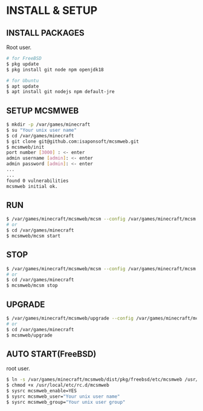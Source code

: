 # INSTALL & SETUP

## INSTALL PACKAGES

Root user.

```sh
# for FreeBSD 
$ pkg update
$ pkg install git node npm openjdk18
```
```sh
# for Ubuntu
$ apt update
$ apt install git nodejs npm default-jre
```

## SETUP MCSMWEB


```sh
$ mkdir -p /var/games/minecraft
$ su "Your unix user name"
$ cd /var/games/minecraft
$ git clone git@github.com:isaponsoft/mcsmweb.git
$ mcsmweb/init
port number [3000] : <- enter
admin username [admin]: <- enter
admin password [admin]: <- enter
...
...
found 0 vulnerabilities
mcsmweb initial ok.
```

## RUN

```sh
$ /var/games/minecraft/mcsmweb/mcsm --config /var/games/minecraft/mcsm.ini start
# or
$ cd /var/games/minecraft
$ mcsmweb/mcsm start
```

## STOP

```sh
$ /var/games/minecraft/mcsmweb/mcsm --config /var/games/minecraft/mcsm.ini stop
# or
$ cd /var/games/minecraft
$ mcsmweb/mcsm stop
```

## UPGRADE

```sh
$ /var/games/minecraft/mcsmweb/upgrade --config /var/games/minecraft/mcsm.ini stop
# or
$ cd /var/games/minecraft
$ mcsmweb/upgrade
```

## AUTO START(FreeBSD)

root user.

```sh
$ ln -s /var/games/minecraft/mcsmweb/dist/pkg/freebsd/etc/mcsmweb /usr/local/etc/rc.d/mcsmweb
$ chmod +x /usr/local/etc/rc.d/mcsmweb
$ sysrc mcsmweb_enable=YES
$ sysrc mcsmweb_user="Your unix user name"
$ sysrc mcsmweb_group="Your unix user group"
```
